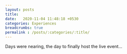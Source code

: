 ```yaml
---
layout: posts
title:  
date:   2020-11-04 11:48:18 +0530
categories: Experiences
breadcrumbs: true
permalink : /posts/:categories/:title/
---
```

Days were nearing, the day to finally host the live event...